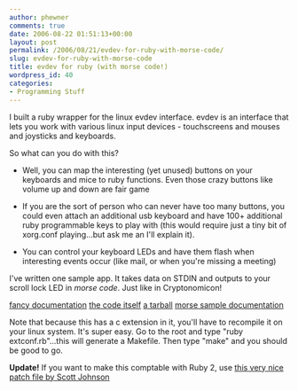 ```yaml
---
author: phewner
comments: true
date: 2006-08-22 01:51:13+00:00
layout: post
permalink: /2006/08/21/evdev-for-ruby-with-morse-code/
slug: evdev-for-ruby-with-morse-code
title: evdev for ruby (with morse code!)
wordpress_id: 40
categories:
- Programming Stuff
---
```


I built a ruby wrapper for the linux evdev interface.  evdev is an interface that lets you work with various linux input devices - touchscreens and mouses and joysticks and keyboards.

So what can you do with this?



	
  * Well, you can map the interesting (yet unused) buttons on your keyboards and mice to ruby functions.  Even those crazy buttons like volume up and down are fair game

	
  * If you are the sort of person who can never have too many buttons, you could even attach an additional usb keyboard and have 100+ additional ruby programmable keys to play with (this would require just a tiny bit of xorg.conf playing...but ask me an I'll explain it).

	
  * You can control your keyboard LEDs and have them flash when interesting events occur (like mail, or when you're missing a meeting)



I've written one sample app.  It takes data on STDIN and outputs to your scroll lock LED in _morse code_.  Just like in Cryptonomicon!

[fancy documentation](http://technofetish.net/repos/buffaloplay/ruby_evdev/doc/)
[the code itself](http://technofetish.net/repos/buffaloplay/ruby_evdev/)
[a tarball](http://technofetish.net/buffaloblog/files/rubyevdev.tar.gz)
[morse sample documentation](http://technofetish.net/repos/buffaloplay/ruby_evdev/doc/files/morseout_rb.html)

Note that because this has a c extension in it, you'll have to recompile it on your linux system.  It's super easy.  Go to the root and type "ruby extconf.rb"...this will generate a Makefile.  Then type "make" and you should be good to go.

**Update!** If you want to make this comptable with Ruby 2, use [this very nice patch file by Scott Johnson](http://technofetish.net/repos/buffaloplay/ruby_evdev/ruby2_evdev.patch)

